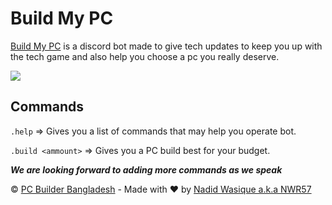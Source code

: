 # Build My PC

[Build My PC](https://build-my-pc.pcbbd.repl.co) is a discord bot made to give tech updates to keep you up with the tech game and also help you choose a pc you really deserve. 

<a href="https://discord.gg/A4AaAAcZ5B"><img src="https://img.shields.io/discord/781592241633493003?color=%235865F2&label=Join%20our%20discord%20server&logo=discord&logoColor=white&style=for-the-badge"/></a>

## Commands
`.help` => Gives you a list of commands that may help you operate bot.

`.build <ammount>` => Gives you a PC build best for your budget.

***We are looking forward to adding more commands as we speak***


© [PC Builder Bangladesh](https://www.pcbuilderbd.com) - Made with ❤️ by [Nadid Wasique a.k.a NWR57](https://github.com/NWR57)